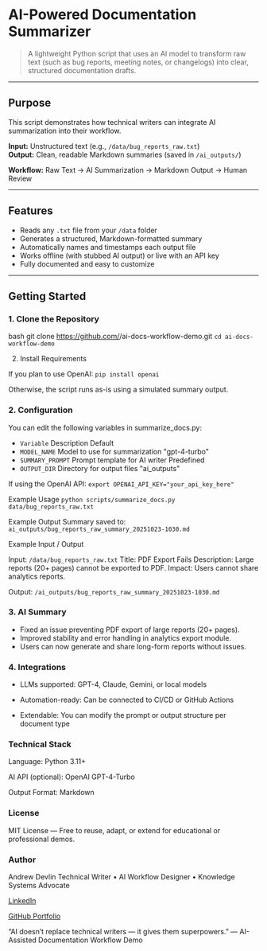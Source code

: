 

# AI-Powered Documentation Summarizer

> A lightweight Python script that uses an AI model to transform raw text (such as bug reports, meeting notes, or changelogs) into clear, structured documentation drafts.

---

## Purpose

This script demonstrates how technical writers can integrate AI summarization into their workflow.

**Input:** Unstructured text (e.g., `/data/bug_reports_raw.txt`)  
**Output:** Clean, readable Markdown summaries (saved in `/ai_outputs/`)

**Workflow:**
Raw Text → AI Summarization → Markdown Output → Human Review


---

## Features

- Reads any `.txt` file from your `/data` folder  
- Generates a structured, Markdown-formatted summary  
- Automatically names and timestamps each output file  
- Works offline (with stubbed AI output) or live with an API key  
- Fully documented and easy to customize  

---

## Getting Started

### 1. Clone the Repository
bash
git clone https://github.com/<your-username>/ai-docs-workflow-demo.git
```cd ai-docs-workflow-demo```

2. Install Requirements

If you plan to use OpenAI:
``` pip install openai ```

Otherwise, the script runs as-is using a simulated summary output.

### 2. Configuration

You can edit the following variables in summarize_docs.py:

* `Variable`	Description	Default
* `MODEL_NAME`	Model to use for summarization	"gpt-4-turbo"
* `SUMMARY_PROMPT`	Prompt template for AI writer	Predefined
* `OUTPUT_DIR`	Directory for output files	"ai_outputs"

If using the OpenAI API:
```export OPENAI_API_KEY="your_api_key_here"```

Example Usage 
`python scripts/summarize_docs.py data/bug_reports_raw.txt`

Example Output
Summary saved to: `ai_outputs/bug_reports_raw_summary_20251023-1030.md`

Example Input / Output

Input: `/data/bug_reports_raw.txt`
Title: PDF Export Fails
Description: Large reports (20+ pages) cannot be exported to PDF.
Impact: Users cannot share analytics reports.

Output: `/ai_outputs/bug_reports_raw_summary_20251023-1030.md`

### 3. AI Summary

- Fixed an issue preventing PDF export of large reports (20+ pages).
- Improved stability and error handling in analytics export module.
- Users can now generate and share long-form reports without issues.

### 4. Integrations

* LLMs supported: GPT-4, Claude, Gemini, or local models

* Automation-ready: Can be connected to CI/CD or GitHub Actions

* Extendable: You can modify the prompt or output structure per document type

### Technical Stack

Language: Python 3.11+

AI API (optional): OpenAI GPT-4-Turbo

Output Format: Markdown

### License

MIT License — Free to reuse, adapt, or extend for educational or professional demos.

### Author

Andrew Devlin
Technical Writer • AI Workflow Designer • Knowledge Systems Advocate

[LinkedIn](www.linkedin.com/in/andrew-d780)

[GitHub Portfolio](https://adevlin780a.github.io/portfolio/)

“AI doesn’t replace technical writers — it gives them superpowers.”
— AI-Assisted Documentation Workflow Demo
